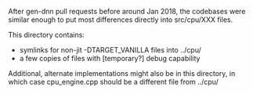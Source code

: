 After gen-dnn pull requests before around Jan 2018, the codebases were similar
enough to put most differences directly into src/cpu/XXX files.

This directory contains:

- symlinks for non-jit -DTARGET\_VANILLA files into ../cpu/
- a few copies of files with [temporary?] debug capability

Additional, alternate implementations might also be in this directory,
in which case cpu\_engine.cpp should be a different file from ../cpu/
